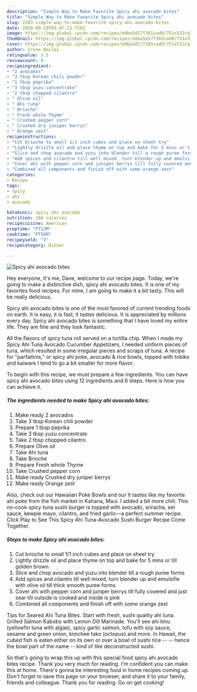```yaml
---
description: "Simple Way to Make Favorite Spicy ahi avocado bites"
title: "Simple Way to Make Favorite Spicy ahi avocado bites"
slug: 2283-simple-way-to-make-favorite-spicy-ahi-avocado-bites
date: 2020-09-29T03:47:22.726Z
image: https://img-global.cpcdn.com/recipes/e0ba5d17f381cad0/751x532cq70/spicy-ahi-avocado-bites-recipe-main-photo.jpg
thumbnail: https://img-global.cpcdn.com/recipes/e0ba5d17f381cad0/751x532cq70/spicy-ahi-avocado-bites-recipe-main-photo.jpg
cover: https://img-global.cpcdn.com/recipes/e0ba5d17f381cad0/751x532cq70/spicy-ahi-avocado-bites-recipe-main-photo.jpg
author: Irene Bailey
ratingvalue: 3.5
reviewcount: 9
recipeingredient:
- "2 avocados"
- "3 tbsp Korean chili powder"
- "1 tbsp peprika"
- "3 tbsp yuzu concentrate"
- "2 tbsp chopped cilantro"
- " Olive oil"
- " Ahi tuna"
- " Brioche"
- " Fresh whole Thyme"
- " Crushed pepper corn"
- " Crushed dry juniper berrys"
- " Orange zest"
recipeinstructions:
- "Cut brioche to small 1/1 inch cubes and place on sheet try"
- "Lightly drizzle oil and place thyme on top and bake for 5 mins or till golden brown"
- "Slice and chop avocado and yuzu into blender till a rough puree forms"
- "Add spices and cilantro till well mixed, turn blender up and emulsifie with olive oil till thick smooth puree forms"
- "Cover ahi with pepper corn and juniper berrys till fully covered and just sear till outside is cooked and inside is pink"
- "Combined all components and finish off with some orange zest"
categories:
- Recipe
tags:
- spicy
- ahi
- avocado

katakunci: spicy ahi avocado 
nutrition: 284 calories
recipecuisine: American
preptime: "PT13M"
cooktime: "PT56M"
recipeyield: "3"
recipecategory: Dinner

---
```



![Spicy ahi avocado bites](https://img-global.cpcdn.com/recipes/e0ba5d17f381cad0/751x532cq70/spicy-ahi-avocado-bites-recipe-main-photo.jpg)

Hey everyone, it's me, Dave, welcome to our recipe page. Today, we're going to make a distinctive dish, spicy ahi avocado bites. It is one of my favorites food recipes. For mine, I am going to make it a bit tasty. This will be really delicious.

Spicy ahi avocado bites is one of the most favored of current trending foods on earth. It is easy, it is fast, it tastes delicious. It is appreciated by millions every day. Spicy ahi avocado bites is something that I have loved my entire life. They are fine and they look fantastic.

All the flavors of spicy tuna roll served on a tortilla chip. When I made my Spicy Ahi Tuna Avocado Cucumber Appetizers, I needed uniform pieces of tuna, which resulted in some irregular pieces and scraps of tuna. A recipe for &#34;parfaitinis,&#34; or spicy ahi poke, avocado &amp; rice bowls, topped with tobiko and kaiware I tend to go a bit smaller for more flavor.


To begin with this recipe, we must prepare a few ingredients. You can have spicy ahi avocado bites using 12 ingredients and 6 steps. Here is how you can achieve it.

<!--inarticleads1-->

##### The ingredients needed to make Spicy ahi avocado bites:

1. Make ready 2 avocados
1. Take 3 tbsp Korean chili powder
1. Prepare 1 tbsp peprika
1. Take 3 tbsp yuzu concentrate
1. Take 2 tbsp chopped cilantro
1. Prepare  Olive oil
1. Take  Ahi tuna
1. Take  Brioche
1. Prepare  Fresh whole Thyme
1. Take  Crushed pepper corn
1. Make ready  Crushed dry juniper berrys
1. Make ready  Orange zest


Also, check out our Hawaiian Poke Bowls and our It tastes like my favorite ahi poke from the fish market in Kahana, Maui. I added a bit more chili. This no-cook spicy tuna sushi burger is topped with avocado, sriracha, eel sauce, kewpie mayo, cilantro, and fried garlic—a perfect summer recipe. Click Play to See This Spicy Ahi Tuna-Avocado Sushi Burger Recipe Come Together. 

<!--inarticleads2-->

##### Steps to make Spicy ahi avocado bites:

1. Cut brioche to small 1/1 inch cubes and place on sheet try
1. Lightly drizzle oil and place thyme on top and bake for 5 mins or till golden brown
1. Slice and chop avocado and yuzu into blender till a rough puree forms
1. Add spices and cilantro till well mixed, turn blender up and emulsifie with olive oil till thick smooth puree forms
1. Cover ahi with pepper corn and juniper berrys till fully covered and just sear till outside is cooked and inside is pink
1. Combined all components and finish off with some orange zest


Tips for Seared Ahi Tuna Bites. Start with fresh, sushi quality ahi tuna. Grilled Salmon Kabobs with Lemon Dill Marinade. You&#39;ll see ahi limu (yellowfin tuna with algae), spicy garlic salmon, tofu with soy sauce, sesame and green onion, kimchee tako (octopus) and more. In Hawaii, the cubed fish is eaten either on its own or over a bowl of sushi rice -- -- hence the bowl part of the name -- kind of like deconstructed sushi. 

So that's going to wrap this up with this special food spicy ahi avocado bites recipe. Thank you very much for reading. I'm confident you can make this at home. There's gonna be interesting food in home recipes coming up. Don't forget to save this page on your browser, and share it to your family, friends and colleague. Thank you for reading. Go on get cooking!
